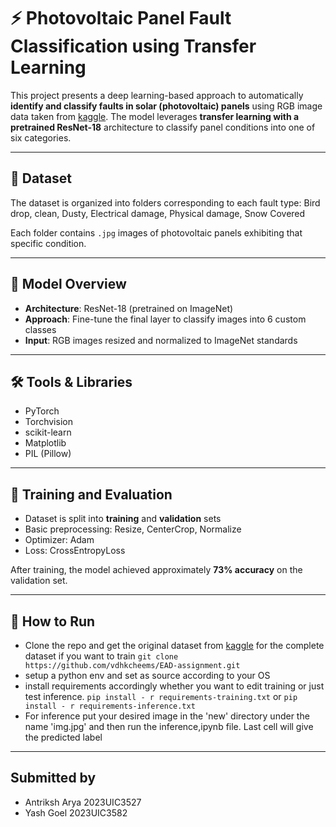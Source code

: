 # ⚡ Photovoltaic Panel Fault Classification using Transfer Learning

This project presents a deep learning-based approach to automatically **identify and classify faults in solar (photovoltaic) panels** using RGB image data taken from [kaggle](https://www.kaggle.com/datasets/pythonafroz/solar-panel-images/data). The model leverages **transfer learning with a pretrained ResNet-18** architecture to classify panel conditions into one of six categories.

---

## 📁 Dataset

The dataset is organized into folders corresponding to each fault type: Bird drop, clean, Dusty, Electrical damage, Physical damage, Snow Covered

Each folder contains `.jpg` images of photovoltaic panels exhibiting that specific condition.

---

## 🧠 Model Overview

- **Architecture**: ResNet-18 (pretrained on ImageNet)
- **Approach**: Fine-tune the final layer to classify images into 6 custom classes
- **Input**: RGB images resized and normalized to ImageNet standards

---

## 🛠️ Tools & Libraries

- PyTorch
- Torchvision
- scikit-learn
- Matplotlib
- PIL (Pillow)

---

## 🧪 Training and Evaluation

- Dataset is split into **training** and **validation** sets
- Basic preprocessing: Resize, CenterCrop, Normalize
- Optimizer: Adam
- Loss: CrossEntropyLoss

After training, the model achieved approximately **73% accuracy** on the validation set.

---

## 🚀 How to Run

- Clone the repo and get the original dataset from [kaggle](https://www.kaggle.com/datasets/pythonafroz/solar-panel-images/data) for the complete dataset if you want to train
  ```git clone https://github.com/vdhkcheems/EAD-assignment.git```
- setup a python env and set as source according to your OS
- install requirements accordingly whether you want to edit training or just test inference.
  ```pip install - r requirements-training.txt```
  or
  ```pip install - r requirements-inference.txt```
- For inference put your desired image in the 'new' directory under the name 'img.jpg' and then run the inference,ipynb file. Last cell will give the predicted label

---

## Submitted by
- Antriksh Arya 2023UIC3527
- Yash Goel 2023UIC3582
